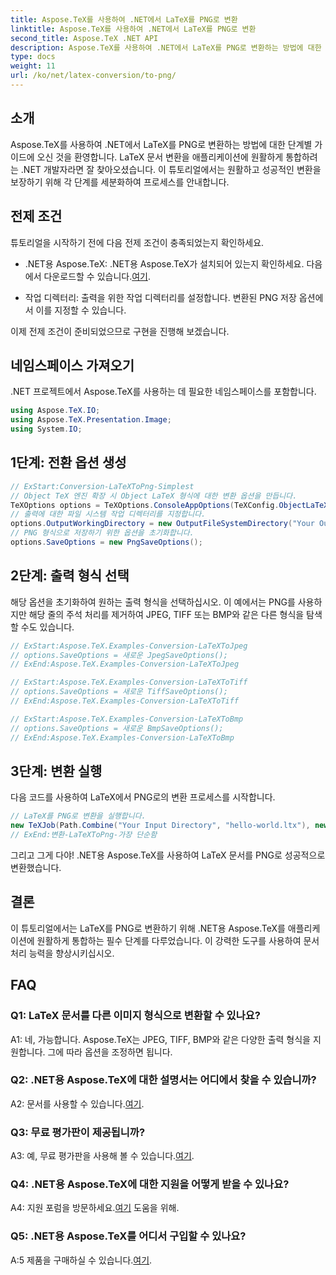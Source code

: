 ```yaml
---
title: Aspose.TeX를 사용하여 .NET에서 LaTeX를 PNG로 변환
linktitle: Aspose.TeX를 사용하여 .NET에서 LaTeX를 PNG로 변환
second_title: Aspose.TeX .NET API
description: Aspose.TeX를 사용하여 .NET에서 LaTeX를 PNG로 변환하는 방법에 대한 포괄적인 가이드를 살펴보세요. 이 단계별 튜토리얼을 통해 문서 처리 능력을 향상시키세요.
type: docs
weight: 11
url: /ko/net/latex-conversion/to-png/
---
```

## 소개

Aspose.TeX를 사용하여 .NET에서 LaTeX를 PNG로 변환하는 방법에 대한 단계별 가이드에 오신 것을 환영합니다. LaTeX 문서 변환을 애플리케이션에 원활하게 통합하려는 .NET 개발자라면 잘 찾아오셨습니다. 이 튜토리얼에서는 원활하고 성공적인 변환을 보장하기 위해 각 단계를 세분화하여 프로세스를 안내합니다.

## 전제 조건

튜토리얼을 시작하기 전에 다음 전제 조건이 충족되었는지 확인하세요.

-  .NET용 Aspose.TeX: .NET용 Aspose.TeX가 설치되어 있는지 확인하세요. 다음에서 다운로드할 수 있습니다.[여기](https://releases.aspose.com/tex/net/).

- 작업 디렉터리: 출력을 위한 작업 디렉터리를 설정합니다. 변환된 PNG 저장 옵션에서 이를 지정할 수 있습니다.

이제 전제 조건이 준비되었으므로 구현을 진행해 보겠습니다.

## 네임스페이스 가져오기

.NET 프로젝트에서 Aspose.TeX를 사용하는 데 필요한 네임스페이스를 포함합니다.

```csharp
using Aspose.TeX.IO;
using Aspose.TeX.Presentation.Image;
using System.IO;
```

## 1단계: 전환 옵션 생성

```csharp
// ExStart:Conversion-LaTeXToPng-Simplest
// Object TeX 엔진 확장 시 Object LaTeX 형식에 대한 변환 옵션을 만듭니다.
TeXOptions options = TeXOptions.ConsoleAppOptions(TeXConfig.ObjectLaTeX);
// 출력에 대한 파일 시스템 작업 디렉터리를 지정합니다.
options.OutputWorkingDirectory = new OutputFileSystemDirectory("Your Output Directory");
// PNG 형식으로 저장하기 위한 옵션을 초기화합니다.
options.SaveOptions = new PngSaveOptions();
```

## 2단계: 출력 형식 선택

해당 옵션을 초기화하여 원하는 출력 형식을 선택하십시오. 이 예에서는 PNG를 사용하지만 해당 줄의 주석 처리를 제거하여 JPEG, TIFF 또는 BMP와 같은 다른 형식을 탐색할 수도 있습니다.

```csharp
// ExStart:Aspose.TeX.Examples-Conversion-LaTeXToJpeg
// options.SaveOptions = 새로운 JpegSaveOptions();
// ExEnd:Aspose.TeX.Examples-Conversion-LaTeXToJpeg

// ExStart:Aspose.TeX.Examples-Conversion-LaTeXToTiff
// options.SaveOptions = 새로운 TiffSaveOptions();
// ExEnd:Aspose.TeX.Examples-Conversion-LaTeXToTiff

// ExStart:Aspose.TeX.Examples-Conversion-LaTeXToBmp
// options.SaveOptions = 새로운 BmpSaveOptions();
// ExEnd:Aspose.TeX.Examples-Conversion-LaTeXToBmp
```

## 3단계: 변환 실행

다음 코드를 사용하여 LaTeX에서 PNG로의 변환 프로세스를 시작합니다.

```csharp
// LaTeX를 PNG로 변환을 실행합니다.
new TeXJob(Path.Combine("Your Input Directory", "hello-world.ltx"), new ImageDevice(), options).Run();
// ExEnd:변환-LaTeXToPng-가장 단순함
```

그리고 그게 다야! .NET용 Aspose.TeX를 사용하여 LaTeX 문서를 PNG로 성공적으로 변환했습니다.

## 결론

이 튜토리얼에서는 LaTeX를 PNG로 변환하기 위해 .NET용 Aspose.TeX를 애플리케이션에 원활하게 통합하는 필수 단계를 다루었습니다. 이 강력한 도구를 사용하여 문서 처리 능력을 향상시키십시오.

## FAQ

### Q1: LaTeX 문서를 다른 이미지 형식으로 변환할 수 있나요?

A1: 네, 가능합니다. Aspose.TeX는 JPEG, TIFF, BMP와 같은 다양한 출력 형식을 지원합니다. 그에 따라 옵션을 조정하면 됩니다.

### Q2: .NET용 Aspose.TeX에 대한 설명서는 어디에서 찾을 수 있습니까?

 A2: 문서를 사용할 수 있습니다.[여기](https://reference.aspose.com/tex/net/).

### Q3: 무료 평가판이 제공됩니까?

 A3: 예, 무료 평가판을 사용해 볼 수 있습니다.[여기](https://releases.aspose.com/).

### Q4: .NET용 Aspose.TeX에 대한 지원을 어떻게 받을 수 있나요?

 A4: 지원 포럼을 방문하세요.[여기](https://forum.aspose.com/c/tex/47) 도움을 위해.

### Q5: .NET용 Aspose.TeX를 어디서 구입할 수 있나요?

 A:5 제품을 구매하실 수 있습니다.[여기](https://purchase.aspose.com/buy).